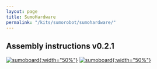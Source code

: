```yaml
---
layout: page
title: SumoHardware
permalink: "/kits/sumorobot/sumohardware/"
---
```


## Assembly instructions v0.2.1

[![sumoboard](https://cdn.hackaday.io/images/79381522087248734.jpg){:width="50%"}](/kits/sumorobot/sumohardware/v021) [![sumoboard](https://cdn.hackaday.io/images/79381522087248734.jpg){:width="50%"}](/kits/sumorobot/sumohardware/v031)
